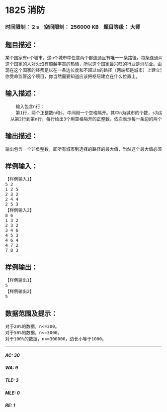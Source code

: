 # 1825 消防   
### 时间限制： 2 s&nbsp;&nbsp;&nbsp;&nbsp;空间限制： 256000 KB&nbsp;&nbsp;&nbsp;&nbsp;题目等级： 大师  
## 题目描述：  

<pre>
某个国家有n个城市，这n个城市中任意两个都连通且有唯一一条路径，每条连通两个城市的道路的长度为zi(zi<=1000)。
这个国家的人对火焰有超越宇宙的热情，所以这个国家最兴旺的行业是消防业。由于政府对国民的热情忍无可忍（大量的消防经费开销）可是却又无可奈何（总统竞选的国民支持率），所以只能想尽方法提高消防能力。
现在这个国家的经费足以在一条边长度和不超过s的路径（两端都是城市）上建立消防枢纽，为了尽量提高枢纽的利用率，要求其他所有城市到这条路径的距离的最大值最小。
你受命监管这个项目，你当然需要知道应该把枢纽建立在什么位置上。
</pre>
  
  
## 输入描述：  

<pre>
    输入包含n行：  
    第1行，两个正整数n和s，中间用一个空格隔开。其中n为城市的个数，s为路径长度的上界。设结点编号以此为1，2，……，n。  
  从第2行到第n行，每行给出3个用空格隔开的正整数，依次表示每一条边的两个端点编号和长度。例如，“2 4 7”表示连接结点2与4的边的长度为7。
</pre>
  
  
## 输出描述：  

<pre>
输出包含一个非负整数，即所有城市到选择的路径的最大值，当然这个最大值必须是所有方案中最小的。
</pre>
  
  
## 样例输入：  

<pre>
【样例输入1】
5 2  
1 2 5  
2 3 2  
2 4 4  
2 5 3 
【样例输入2】
8 6  
1 3 2  
2 3 2   
3 4 6  
4 5 3  
4 6 4  
4 7 2  
7 8 3  
</pre>
  
  
## 样例输出：  

<pre>
【样例输出1】
5
【样例输出2】
5
</pre>
  
  
## 数据范围及提示：  

<pre>
对于20%的数据，n<=300。
对于50%的数据，n<=3000。
对于100%的数据，n<=300000，边长小等于1000。 
</pre>
  
  
***  

##### AC: 30  
##### WA: 9  
##### TLE: 3  
##### MLE: 0  
##### RE: 1  
